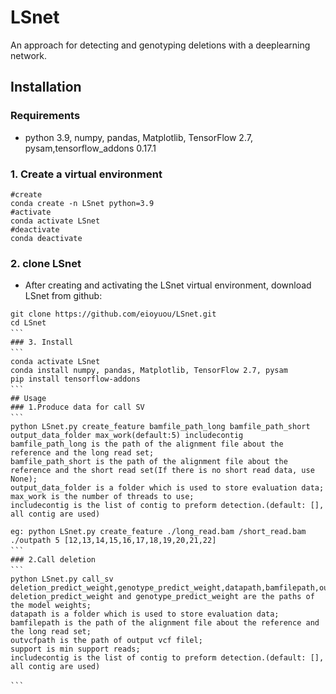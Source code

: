 # LSnet
An approach for detecting and genotyping deletions with a deeplearning network.
## Installation
### Requirements
* python 3.9, numpy, pandas, Matplotlib, TensorFlow 2.7, pysam,tensorflow_addons 0.17.1
### 1. Create a virtual environment  
```
#create
conda create -n LSnet python=3.9
#activate
conda activate LSnet
#deactivate
conda deactivate
```   
### 2. clone LSnet
* After creating and activating the LSnet virtual environment, download LSnet from github:
```　 
git clone https://github.com/eioyuou/LSnet.git
cd LSnet
```　  
### 3. Install 
```　
conda activate LSnet
conda install numpy, pandas, Matplotlib, TensorFlow 2.7, pysam
pip install tensorflow-addons
```　
## Usage
### 1.Produce data for call SV
```　
python LSnet.py create_feature bamfile_path_long bamfile_path_short output_data_folder max_work(default:5) includecontig  
bamfile_path_long is the path of the alignment file about the reference and the long read set;  
bamfile_path_short is the path of the alignment file about the reference and the short read set(If there is no short read data, use None);  
output_data_folder is a folder which is used to store evaluation data;  
max_work is the number of threads to use;  
includecontig is the list of contig to preform detection.(default: [], all contig are used)  

eg: python LSnet.py create_feature ./long_read.bam /short_read.bam ./outpath 5 [12,13,14,15,16,17,18,19,20,21,22]  
```　
### 2.Call deletion 
```　
python LSnet.py call_sv deletion_predict_weight,genotype_predict_weight,datapath,bamfilepath,outvcfpath,support,includecontig  
deletion_predict_weight and genotype_predict_weight are the paths of the model weights;  
datapath is a folder which is used to store evaluation data;  
bamfilepath is the path of the alignment file about the reference and the long read set;  
outvcfpath is the path of output vcf filel;  
support is min support reads;  
includecontig is the list of contig to preform detection.(default: [], all contig are used)  

```　

